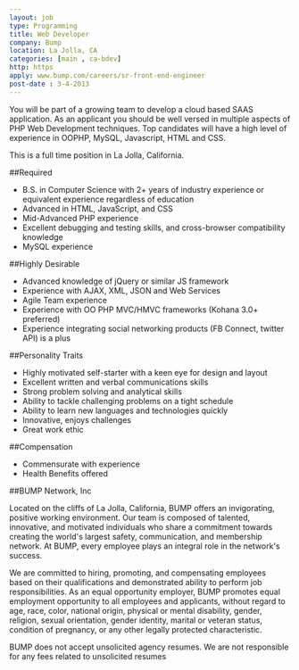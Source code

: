 ```yaml
---
layout: job
type: Programming
title: Web Developer
company: Bump
location: La Jolla, CA
categories: [main , ca-bdev]
http: https
apply: www.bump.com/careers/sr-front-end-engineer
post-date : 3-4-2013
---
```


You will be part of a growing team to develop a cloud based SAAS application. As an applicant you should be well versed in multiple aspects of PHP Web Development techniques. Top candidates will have a high level of experience in OOPHP, MySQL, Javascript, HTML and CSS.

This is a full time position in La Jolla, California.

##Required

* B.S. in Computer Science with 2+ years of industry experience or equivalent experience regardless of education
* Advanced in HTML, JavaScript, and CSS
* Mid-Advanced PHP experience
* Excellent debugging and testing skills, and cross-browser compatibility knowledge
* MySQL experience

##Highly Desirable

* Advanced knowledge of jQuery or similar JS framework
* Experience with AJAX, XML, JSON and Web Services
* Agile Team experience
* Experience with OO PHP MVC/HMVC frameworks (Kohana 3.0+ preferred)
* Experience integrating social networking products (FB Connect, twitter API) is a plus

##Personality Traits

* Highly motivated self-starter with a keen eye for design and layout
* Excellent written and verbal communications skills
* Strong problem solving and analytical skills
* Ability to tackle challenging problems on a tight schedule
* Ability to learn new languages and technologies quickly
* Innovative, enjoys challenges
* Great work ethic

##Compensation

* Commensurate with experience
* Health Benefits offered

##BUMP Network, Inc

Located on the cliffs of La Jolla, California, BUMP offers an invigorating, positive working environment. Our team is composed of talented, innovative, and motivated individuals who share a commitment towards creating the world's largest safety, communication, and membership network. At BUMP, every employee plays an integral role in the network's success.

We are committed to hiring, promoting, and compensating employees based on their qualifications and demonstrated ability to perform job responsibilities. As an equal opportunity employer, BUMP promotes equal employment opportunity to all employees and applicants, without regard to age, race, color, national origin, physical or mental disability, gender, religion, sexual orientation, gender identity, marital or veteran status, condition of pregnancy, or any other legally protected characteristic.

BUMP does not accept unsolicited agency resumes. We are not responsible for any fees related to unsolicited resumes